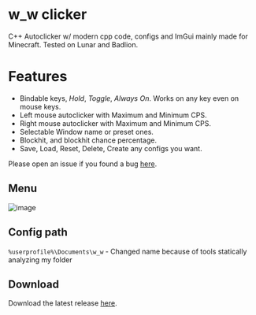 # w_w clicker
C++ Autoclicker w/ modern cpp code, configs and ImGui mainly made for Minecraft.
Tested on Lunar and Badlion.

# Features
- Bindable keys, *Hold*, *Toggle*, *Always On*. Works on any key even on mouse keys.
- Left mouse autoclicker with Maximum and Minimum CPS.
- Right mouse autoclicker with Maximum and Minimum CPS.
- Selectable Window name or preset ones.
- Blockhit, and blockhit chance percentage.
- Save, Load, Reset, Delete, Create any configs you want.

Please open an issue if you found a bug [here](https://github.com/b1scoito/clicker/issues).

## Menu
![image](https://b.catgirlsare.sexy/iEqgevkD.png)

## Config path
`%userprofile%\Documents\w_w` - Changed name because of tools statically analyzing my folder

## Download
Download the latest release [here](https://github.com/b1scoito/clicker/releases/latest).
